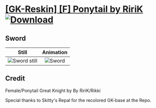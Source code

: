 # [\[GK-Reskin\] \[F\] Ponytail by RiriK](./) [![Download](https://img.shields.io/badge/Download--red?style=social&logo=github)](https://minhaskamal.github.io/DownGit/#/home?url=https://github.com/Klokinator/FE-Repo/tree/main/Battle%20Animations%2FMounted%20-%20Cavs%2C%20Paladins%2C%20Rangers%2F%5BGK-Reskin%5D%20%5BF%5D%20Ponytail%20by%20RiriK%2F1.%20Sword)

## Sword

| Still | Animation |
| :---: | :-------: |
| ![Sword still](./Sword_000.png) | ![Sword](./Sword.gif) |

## Credit

Female/Ponytail Great Knight by By RiriK/Rikki

Special thanks to Skitty's Repal for the recolored GK-base at the Repo.
